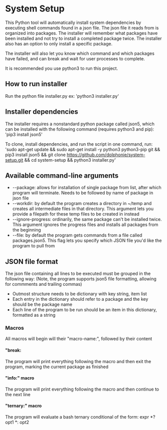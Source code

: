 # System Setup
This Python tool will automatically install system dependencies by executing shell commands found in a json file. The json file it reads from is organized into packages. The installer will remember what packages have been installed and not try to install a completed package twice. The installer also has an option to only install a specific package.

The installer will also let you know which command and which packages have failed, and can break and wait for user processes to complete.

It is recommended you use python3 to run this project.

## How to run installer
Run the python file installer.py ex: 'python3 installer.py'

## Installer dependencies
The installer requires a nonstandard python package called json5, which can be installed with the following command (requires python3 and pip): 'pip3 install json5'

To clone, install dependencies, and run the script in one command, run:
'sudo apt-get update && sudo apt-get install -y python3 python3-pip git && pip3 install json5 && git clone https://github.com/dolphonie/system-setup.git && cd system-setup && python3 installer.py'

## Available command-line arguments
- --package: allows for installation of single package from list, after which program will terminate. Needs to be followed by name of package in json file
- --workdir: by default the program creates a directory in ~/temp and creates all intermediate files in that directory. This argument lets you provide a filepath for these temp files to be created in instead
- --ignore-progress: ordinarily, the same package can't be installed twice. This argument ignores the progress files and installs all packages from the beginning
- --file: by default the program gets commands from a file called packages.json5. This flag lets you specify which JSON file you'd like the program to pull from

## JSON file format
The json file containing all lines to be executed must be grouped in the following way: (Note, the program supports json5 file formatting, allowing for commments and trailing commas)

- Outmost structure needs to be dictionary with key string, item list
- Each entry in the dictionary should refer to a package and the key should be the package name
- Each line of the program to be run should be an item in this dictionary, formatted as a string

### Macros
All macros will begin will their "macro-name:", followed by their content
#### "break:
The program will print everything following the macro and then exit the program, marking the current package as finished

#### "info:" macro
The program will print everything following the macro and then continue to the next line

#### "ternary:" macro
The program will evaluate a bash ternary conditional of the form:
expr *? opt1 *: opt2